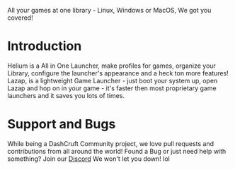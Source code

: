 All your games at one library - Linux, Windows or MacOS, We got you covered!

# Introduction
Helium is a All in One Launcher, make profiles for games, organize your Library, configure the launcher's appearance and a heck ton more features! Lazap, is a lightweight Game Launcher - just boot your system up, open Lazap and hop on in your game - it's faster then most proprietary game launchers and it saves you lots of times.

# Support and Bugs
While being a DashCruft Community project, we love pull requests and contributions from all around the world!
Found a Bug or just need help with something? Join our [Discord](https://discord.gg/Dashcruft) We won't let you down! lol
